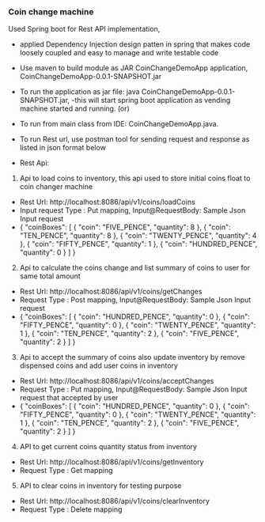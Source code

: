 ### Coin change machine ######
Used Spring boot for Rest API implementation,
- applied Dependency Injection design patten in spring that makes code loosely coupled and
easy to manage and write testable code
- Use maven to build module as JAR CoinChangeDemoApp application, CoinChangeDemoApp-0.0.1-SNAPSHOT.jar
- To run the application as jar file: java CoinChangeDemoApp-0.0.1-SNAPSHOT.jar, 
-this will start spring boot application as vending machine started and running.
  (or)
- To run from main class from IDE: CoinChangeDemoApp.java.
- To run Rest url, use postman tool for sending request and response as listed in json format below

- Rest Api:
1. Api to load coins to inventory, this api used to store initial coins float to coin changer machine
- Rest Url: http://localhost:8086/api/v1/coins/loadCoins
- Input request Type : Put mapping, Input@RequestBody: Sample Json Input request 
- {
"coinBoxes": [
{
"coin": "FIVE_PENCE",
"quantity": 8 }, {
"coin": "TEN_PENCE",
"quantity": 8 }, {
"coin": "TWENTY_PENCE",
"quantity": 4 }, {
"coin": "FIFTY_PENCE",
"quantity": 1 }, {
"coin": "HUNDRED_PENCE",
"quantity": 0 }
]
}

2. Api to calculate the coins change and list summary of coins to user for same total amount
- Rest Url: http://localhost:8086/api/v1/coins/getChanges
- Request Type : Post mapping, Input@RequestBody: Sample Json Input request 
- {
"coinBoxes": [
{
"coin": "HUNDRED_PENCE",
"quantity": 0 }, {
"coin": "FIFTY_PENCE",
"quantity": 0 }, {
"coin": "TWENTY_PENCE",
"quantity": 1 }, {
"coin": "TEN_PENCE",
"quantity": 2 }, {
"coin": "FIVE_PENCE",
"quantity": 2 }
]
}

3. Api to accept the summary of coins also update inventory by remove dispensed coins and add user coins in inventory
- Rest Url: http://localhost:8086/api/v1/coins/acceptChanges
- Request Type : Put mapping, Input@RequestBody: Sample Json Input request that accepted by user 
- {
"coinBoxes": [
{
"coin": "HUNDRED_PENCE",
"quantity": 0 }, {
"coin": "FIFTY_PENCE",
"quantity": 0 }, {
"coin": "TWENTY_PENCE",
"quantity": 1 }, {
"coin": "TEN_PENCE",
"quantity": 2 }, {
"coin": "FIVE_PENCE",
"quantity": 2 }
]
}

4. API to get current coins quantity status from inventory
- Rest Url: http://localhost:8086/api/v1/coins/getInventory
- Request Type : Get mapping

5. API to clear coins in inventory for testing purpose
- Rest Url: http://localhost:8086/api/v1/coins/clearInventory
- Request Type : Delete mapping